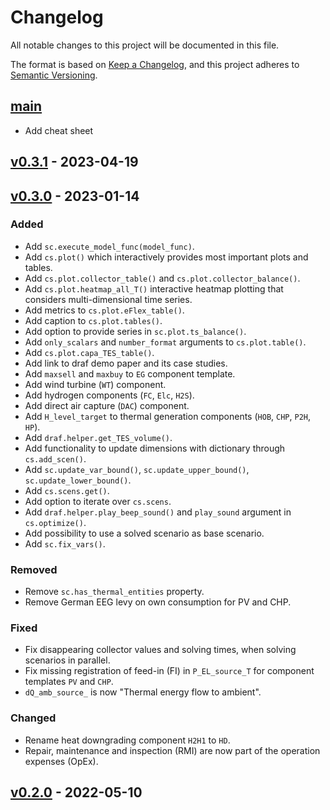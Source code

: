 # Changelog

All notable changes to this project will be documented in this file.

The format is based on [Keep a Changelog](https://keepachangelog.com/en/1.0.0/), and this project adheres to [Semantic Versioning](https://semver.org/spec/v2.0.0.html).

## [main]

- Add cheat sheet

## [v0.3.1] - 2023-04-19

## [v0.3.0] - 2023-01-14

### Added

- Add `sc.execute_model_func(model_func)`.
- Add `cs.plot()` which interactively provides most important plots and tables.
- Add `cs.plot.collector_table()` and `cs.plot.collector_balance()`.
- Add `cs.plot.heatmap_all_T()` interactive heatmap plotting that considers multi-dimensional time series.
- Add metrics to `cs.plot.eFlex_table()`.
- Add caption to `cs.plot.tables()`.
- Add option to provide series in `sc.plot.ts_balance()`.
- Add `only_scalars` and `number_format` arguments to `cs.plot.table()`.
- Add `cs.plot.capa_TES_table()`.
- Add link to draf demo paper and its case studies.
- Add `maxsell` and `maxbuy` to `EG` component template.
- Add wind turbine (`WT`) component.
- Add hydrogen components (`FC`, `Elc`, `H2S`).
- Add direct air capture (`DAC`) component.
- Add `H_level_target` to thermal generation components (`HOB`, `CHP`, `P2H`, `HP`).
- Add `draf.helper.get_TES_volume()`.
- Add functionality to update dimensions with dictionary through `cs.add_scen()`.
- Add `sc.update_var_bound()`, `sc.update_upper_bound()`, `sc.update_lower_bound()`.
- Add `cs.scens.get()`.
- Add option to iterate over `cs.scens`.
- Add `draf.helper.play_beep_sound()` and `play_sound` argument in `cs.optimize()`.
- Add possibility to use a solved scenario as base scenario.
- Add `sc.fix_vars()`.

### Removed

- Remove `sc.has_thermal_entities` property.
- Remove German EEG levy on own consumption for PV and CHP.

### Fixed

- Fix disappearing collector values and solving times, when solving scenarios in parallel.
- Fix missing registration of feed-in (FI) in `P_EL_source_T` for component templates `PV` and `CHP`.
- `dQ_amb_source_` is now "Thermal energy flow to ambient".

### Changed

- Rename heat downgrading component `H2H1` to `HD`.
- Repair, maintenance and inspection (RMI) are now part of the operation expenses (OpEx). 

## [v0.2.0] - 2022-05-10

[main]: https://github.com/DrafProject/draf/compare/v0.3.1...main
[v0.3.1]: https://github.com/DrafProject/draf/compare/v0.3.0...v0.3.1
[v0.3.0]: https://github.com/DrafProject/draf/compare/v0.2.0...v0.3.0
[v0.2.0]: https://github.com/DrafProject/draf/releases/tag/v0.2.0
